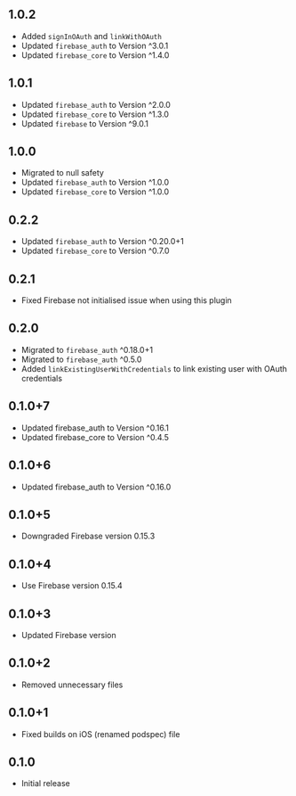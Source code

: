 ## 1.0.2
* Added `signInOAuth` and `linkWithOAuth`
* Updated `firebase_auth` to Version ^3.0.1
* Updated `firebase_core` to Version ^1.4.0

## 1.0.1
* Updated `firebase_auth` to Version ^2.0.0
* Updated `firebase_core` to Version ^1.3.0
* Updated `firebase` to Version ^9.0.1

## 1.0.0

* Migrated to null safety
* Updated `firebase_auth` to Version ^1.0.0
* Updated `firebase_core` to Version ^1.0.0

## 0.2.2

* Updated `firebase_auth` to Version ^0.20.0+1
* Updated `firebase_core` to Version ^0.7.0

## 0.2.1

* Fixed Firebase not initialised issue when using this plugin

## 0.2.0

* Migrated to `firebase_auth` ^0.18.0+1
* Migrated to `firebase_auth` ^0.5.0
* Added `linkExistingUserWithCredentials` to link existing user with OAuth credentials

## 0.1.0+7

* Updated firebase_auth to Version ^0.16.1
* Updated firebase_core to Version ^0.4.5

## 0.1.0+6

* Updated firebase_auth to Version ^0.16.0

## 0.1.0+5

* Downgraded Firebase version 0.15.3

## 0.1.0+4

* Use Firebase version 0.15.4

## 0.1.0+3

* Updated Firebase version

## 0.1.0+2

* Removed unnecessary files

## 0.1.0+1

* Fixed builds on iOS (renamed podspec) file

## 0.1.0

* Initial release
